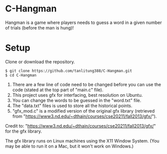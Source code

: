 # C-Hangman
Hangman is a game where players needs to guess a word in a given number of trials (before the man is hung)!

# Setup
Clone or download the repository.
```
$ git clone https://github.com/tanlitung388/C-Hangman.git
$ cd C-Hangman
```
1. There are a few line of code need to be changed before you can use the code (stated at the top part of "main.c" file).
2. This project uses gfx for interfacing, best resolution on Ubuntu.
3. You can change the words to be guessed in the "word.txt" file.
4. The "data.txt" files is used to store all the historical points.
5. "gfx_mod.c" is a modified version of the original gfx library (retrieved from "https://www3.nd.edu/~dthain/courses/cse20211/fall2013/gfx/").

Credit to: "https://www3.nd.edu/~dthain/courses/cse20211/fall2013/gfx/" for the gfx library.

The gfx library runs on Linux machines using the X11 Window System. (You may be able to run it on a Mac, but it won't work on Windows.)

